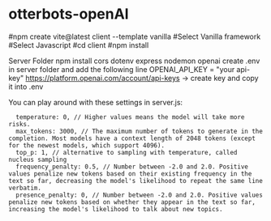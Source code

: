 # otterbots-openAI

#npm create vite@latest client --template vanilla
#Select Vanilla framework
#Select Javascript
#cd client
#npm install

Server Folder
npm install cors dotenv express nodemon openai
create .env in server folder and add the following line OPENAI_API_KEY = "your api-key"
https://platform.openai.com/account/api-keys -> create key and copy it into .env 

You can play around with these settings in server.js:

      temperature: 0, // Higher values means the model will take more risks.
      max_tokens: 3000, // The maximum number of tokens to generate in the completion. Most models have a context length of 2048 tokens (except for the newest models, which support 4096).
      top_p: 1, // alternative to sampling with temperature, called nucleus sampling
      frequency_penalty: 0.5, // Number between -2.0 and 2.0. Positive values penalize new tokens based on their existing frequency in the text so far, decreasing the model's likelihood to repeat the same line verbatim.
      presence_penalty: 0, // Number between -2.0 and 2.0. Positive values penalize new tokens based on whether they appear in the text so far, increasing the model's likelihood to talk about new topics.
